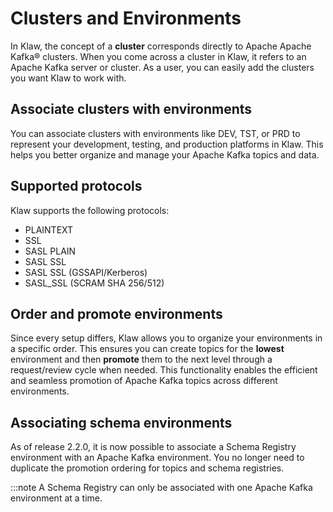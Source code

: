# Clusters and Environments

In Klaw, the concept of a **cluster** corresponds directly to Apache
Apache Kafka® clusters. When you come across a cluster in Klaw, it refers to an
Apache Kafka server or cluster. As a user, you can easily add the
clusters you want Klaw to work with.

## Associate clusters with environments

You can associate clusters with environments like DEV, TST, or PRD to
represent your development, testing, and production platforms in Klaw.
This helps you better organize and manage your Apache Kafka topics and data.

## Supported protocols

Klaw supports the following protocols:

- PLAINTEXT
- SSL
- SASL PLAIN
- SASL SSL
- SASL SSL (GSSAPI/Kerberos)
- SASL_SSL (SCRAM SHA 256/512)

## Order and promote environments

Since every setup differs, Klaw allows you to organize your environments
in a specific order. This ensures you can create topics for the
**lowest** environment and then **promote** them to the next level
through a request/review cycle when needed. This functionality enables
the efficient and seamless promotion of Apache Kafka topics across different
environments.

## Associating schema environments

As of release 2.2.0, it is now possible to associate a Schema Registry environment with an Apache Kafka environment. You no longer need to duplicate the promotion ordering for topics and schema registries.

:::note
A Schema Registry can only be associated with one Apache Kafka environment at a time.
